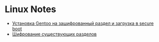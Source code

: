# Linux Notes

- [Установка Gentoo на зашифрованный раздел и загрузка в secure boot](./gentoo-security.md)
- [Шифрование существующих разделов](./partitions-encryption.md)

